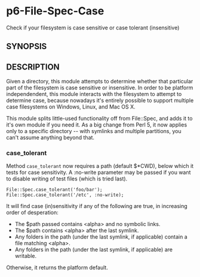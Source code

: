 p6-File-Spec-Case
=================

Check if your filesystem is case sensitive or case tolerant (insensitive)

## SYNOPSIS



## DESCRIPTION

Given a directory, this module attempts to determine whether that particular part of the filesystem is case sensitive or insensitive.  In order to be platform independendent, this module interacts with the filesystem to attempt to determine case, because nowadays it's entirely possible to support multiple case filesystems on Windows, Linux, and Mac OS X.

This module splits little-used functionality off from File::Spec, and adds it to it's own module if you need it.  As a big change from Perl 5, it now applies only to a specific directory -- with symlinks and multiple partitions, you can't assume anything beyond that.

### case_tolerant
Method `case_tolerant` now requires a path (default $*CWD), below which it tests for case sensitivity.  A :no-write parameter may be passed if you want to disable writing of test files (which is tried last).

	File::Spec.case_tolerant('foo/bar');
	File::Spec.case_tolerant('/etc', :no-write);

It will find case (in)sensitivity if any of the following are true, in increasing order of desperation:

* The $path passed contains \<alpha\> and no symbolic links.
* The $path contains \<alpha\> after the last symlink.
* Any folders in the path (under the last symlink, if applicable) contain a file matching \<alpha\>.
* Any folders in the path (under the last symlink, if applicable) are writable.

Otherwise, it returns the platform default.